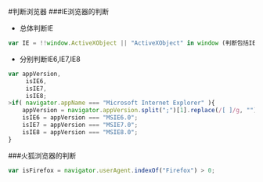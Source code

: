 #判断浏览器
###IE浏览器的判断
* 总体判断IE
```JavaScript
var IE = !!window.ActiveXObject || "ActiveXObject" in window (判断包括IE11)。
```
* 分别判断IE6,IE7,IE8
```JavaScript
var appVersion,   
	 isIE6,   
	 isIE7,   
	 isIE8;   
>if( navigator.appName === "Microsoft Internet Explorer" ){   
	appVersion = navigator.appVersion.split(";")[1].replace(/[ ]/g, "");   
	isIE6 = appVersion === "MSIE6.0";   
	isIE7 = appVersion === "MSIE7.0";   
	isIE8 = appVersion === "MSIE8.0";   
}   
```

###火狐浏览器的判断   
```JavaScript
var isFirefox = navigator.userAgent.indexOf("Firefox") > 0;
```
